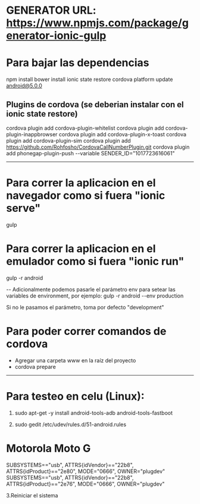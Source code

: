 # GENERATOR URL: https://www.npmjs.com/package/generator-ionic-gulp

# Para bajar las dependencias
npm install
bower install
ionic state restore
cordova platform update android@5.0.0

## Plugins de cordova (se deberian instalar con el ionic state restore)
cordova plugin add cordova-plugin-whitelist
cordova plugin add cordova-plugin-inappbrowser
cordova plugin add cordova-plugin-x-toast
cordova plugin add cordova-plugin-sim
cordova plugin add https://github.com/Rohfosho/CordovaCallNumberPlugin.git
cordova plugin add phonegap-plugin-push --variable SENDER_ID="1017723616061"

--- 

# Para correr la aplicacion en el navegador como si fuera "ionic serve"
gulp

# Para correr la aplicacion en el emulador como si fuera "ionic run"
gulp -r android

-- Adicionalmente podemos pasarle el parámetro env para setear las variables de environment, por ejemplo:
gulp -r android --env production

Si no le pasamos el parámetro, toma por defecto "development"

# Para poder correr comandos de cordova
- Agregar una carpeta www en la raíz del proyecto
- cordova prepare

---

# Para testeo en celu (Linux):
1. sudo apt-get -y install android-tools-adb android-tools-fastboot

2. sudo gedit /etc/udev/rules.d/51-android.rules
# Motorola Moto G 
SUBSYSTEMS=="usb", ATTRS{idVendor}=="22b8", ATTRS{idProduct}=="2e80", MODE="0666", OWNER="plugdev" 
SUBSYSTEMS=="usb", ATTRS{idVendor}=="22b8", ATTRS{idProduct}=="2e76", MODE="0666", OWNER="plugdev"

3.Reiniciar el sistema